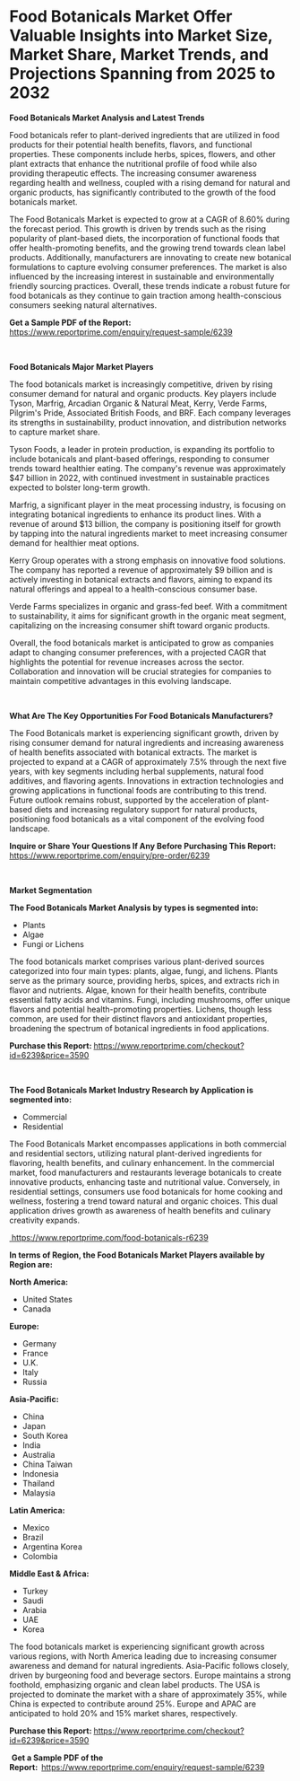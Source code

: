 <p><h1>Food Botanicals Market Offer Valuable Insights into Market Size, Market Share, Market Trends, and Projections Spanning from 2025 to 2032</h1></p><p><strong>Food Botanicals Market Analysis and Latest Trends</strong></p>
<p><p>Food botanicals refer to plant-derived ingredients that are utilized in food products for their potential health benefits, flavors, and functional properties. These components include herbs, spices, flowers, and other plant extracts that enhance the nutritional profile of food while also providing therapeutic effects. The increasing consumer awareness regarding health and wellness, coupled with a rising demand for natural and organic products, has significantly contributed to the growth of the food botanicals market.</p><p>The Food Botanicals Market is expected to grow at a CAGR of 8.60% during the forecast period. This growth is driven by trends such as the rising popularity of plant-based diets, the incorporation of functional foods that offer health-promoting benefits, and the growing trend towards clean label products. Additionally, manufacturers are innovating to create new botanical formulations to capture evolving consumer preferences. The market is also influenced by the increasing interest in sustainable and environmentally friendly sourcing practices. Overall, these trends indicate a robust future for food botanicals as they continue to gain traction among health-conscious consumers seeking natural alternatives.</p></p>
<p><strong>Get a Sample PDF of the Report:&nbsp;</strong> <a href="https://www.reportprime.com/enquiry/request-sample/6239?utm_campaign=4601&utm_medium=2&utm_source=Github&utm_content=ia&utm_term=15052025&utm_id=food-botanicals">https://www.reportprime.com/enquiry/request-sample/6239</a></p>
<p>&nbsp;</p>
<p><strong>Food Botanicals Major Market Players</strong></p>
<p><p>The food botanicals market is increasingly competitive, driven by rising consumer demand for natural and organic products. Key players include Tyson, Marfrig, Arcadian Organic & Natural Meat, Kerry, Verde Farms, Pilgrim's Pride, Associated British Foods, and BRF. Each company leverages its strengths in sustainability, product innovation, and distribution networks to capture market share.</p><p>Tyson Foods, a leader in protein production, is expanding its portfolio to include botanicals and plant-based offerings, responding to consumer trends toward healthier eating. The company's revenue was approximately $47 billion in 2022, with continued investment in sustainable practices expected to bolster long-term growth.</p><p>Marfrig, a significant player in the meat processing industry, is focusing on integrating botanical ingredients to enhance its product lines. With a revenue of around $13 billion, the company is positioning itself for growth by tapping into the natural ingredients market to meet increasing consumer demand for healthier meat options.</p><p>Kerry Group operates with a strong emphasis on innovative food solutions. The company has reported a revenue of approximately $9 billion and is actively investing in botanical extracts and flavors, aiming to expand its natural offerings and appeal to a health-conscious consumer base.</p><p>Verde Farms specializes in organic and grass-fed beef. With a commitment to sustainability, it aims for significant growth in the organic meat segment, capitalizing on the increasing consumer shift toward organic products.</p><p>Overall, the food botanicals market is anticipated to grow as companies adapt to changing consumer preferences, with a projected CAGR that highlights the potential for revenue increases across the sector. Collaboration and innovation will be crucial strategies for companies to maintain competitive advantages in this evolving landscape.</p></p>
<p>&nbsp;</p>
<p><strong>What Are The Key Opportunities For Food Botanicals Manufacturers?</strong></p>
<p><p>The Food Botanicals market is experiencing significant growth, driven by rising consumer demand for natural ingredients and increasing awareness of health benefits associated with botanical extracts. The market is projected to expand at a CAGR of approximately 7.5% through the next five years, with key segments including herbal supplements, natural food additives, and flavoring agents. Innovations in extraction technologies and growing applications in functional foods are contributing to this trend. Future outlook remains robust, supported by the acceleration of plant-based diets and increasing regulatory support for natural products, positioning food botanicals as a vital component of the evolving food landscape.</p></p>
<p><strong>Inquire or Share Your Questions If Any Before Purchasing This Report:</strong> <a href="https://www.reportprime.com/enquiry/pre-order/6239?utm_campaign=4601&utm_medium=2&utm_source=Github&utm_content=ia&utm_term=15052025&utm_id=food-botanicals">https://www.reportprime.com/enquiry/pre-order/6239</a></p>
<p>&nbsp;</p>
<p><strong>Market Segmentation</strong></p>
<p><strong>The Food Botanicals Market Analysis by types is segmented into:</strong></p>
<p><ul><li>Plants</li><li>Algae</li><li>Fungi or Lichens</li></ul></p>
<p><p>The food botanicals market comprises various plant-derived sources categorized into four main types: plants, algae, fungi, and lichens. Plants serve as the primary source, providing herbs, spices, and extracts rich in flavor and nutrients. Algae, known for their health benefits, contribute essential fatty acids and vitamins. Fungi, including mushrooms, offer unique flavors and potential health-promoting properties. Lichens, though less common, are used for their distinct flavors and antioxidant properties, broadening the spectrum of botanical ingredients in food applications.</p></p>
<p><strong>Purchase this Report:&nbsp;</strong><a href="https://www.reportprime.com/checkout?id=6239&price=3590&utm_campaign=4601&utm_medium=2&utm_source=Github&utm_content=ia&utm_term=15052025&utm_id=food-botanicals">https://www.reportprime.com/checkout?id=6239&price=3590</a></p>
<p>&nbsp;</p>
<p><strong>The Food Botanicals Market Industry Research by Application is segmented into:</strong></p>
<p><ul><li>Commercial</li><li>Residential</li></ul></p>
<p><p>The Food Botanicals Market encompasses applications in both commercial and residential sectors, utilizing natural plant-derived ingredients for flavoring, health benefits, and culinary enhancement. In the commercial market, food manufacturers and restaurants leverage botanicals to create innovative products, enhancing taste and nutritional value. Conversely, in residential settings, consumers use food botanicals for home cooking and wellness, fostering a trend toward natural and organic choices. This dual application drives growth as awareness of health benefits and culinary creativity expands.</p></p>
<p><a href="https://www.reportprime.com/food-botanicals-r6239?utm_campaign=4601&utm_medium=2&utm_source=Github&utm_content=ia&utm_term=15052025&utm_id=food-botanicals">&nbsp;https://www.reportprime.com/food-botanicals-r6239</a></p>
<p><strong>In terms of Region, the Food Botanicals Market Players available by Region are:</strong></p>
<p>
    <p> <strong> North America: </strong>
        <ul>
            <li>United States</li>
            <li>Canada</li>
        </ul>
        </p> 
    <p> <strong> Europe: </strong>
        <ul>
            <li>Germany</li>
            <li>France</li>
            <li>U.K.</li>
            <li>Italy</li>
            <li>Russia</li>
        </ul>
        </p> 
    <p> <strong> Asia-Pacific: </strong>
        <ul>
            <li>China</li>
            <li>Japan</li>
            <li>South Korea</li>
            <li>India</li>
            <li>Australia</li>
            <li>China Taiwan</li>
            <li>Indonesia</li>
            <li>Thailand</li>
            <li>Malaysia</li>
        </ul>
        </p> 
    <p> <strong> Latin America: </strong>
        <ul>
            <li>Mexico</li>
            <li>Brazil</li>
            <li>Argentina Korea</li>
            <li>Colombia</li>
        </ul>
        </p> 
    <p> <strong> Middle East & Africa: </strong>
        <ul>
            <li>Turkey</li>
            <li>Saudi</li>
            <li>Arabia</li>
            <li>UAE</li>
            <li>Korea</li>
        </ul>
    </p>
    </p>
<p><p>The food botanicals market is experiencing significant growth across various regions, with North America leading due to increasing consumer awareness and demand for natural ingredients. Asia-Pacific follows closely, driven by burgeoning food and beverage sectors. Europe maintains a strong foothold, emphasizing organic and clean label products. The USA is projected to dominate the market with a share of approximately 35%, while China is expected to contribute around 25%. Europe and APAC are anticipated to hold 20% and 15% market shares, respectively.</p></p>
<p><strong>Purchase this Report: </strong><a href="https://www.reportprime.com/checkout?id=6239&price=3590&utm_campaign=4601&utm_medium=2&utm_source=Github&utm_content=ia&utm_term=15052025&utm_id=food-botanicals">https://www.reportprime.com/checkout?id=6239&price=3590</a></p>
<p>&nbsp;<strong>Get a Sample PDF of the Report:&nbsp;&nbsp;</strong><a href="https://www.reportprime.com/enquiry/request-sample/6239?utm_campaign=4601&utm_medium=2&utm_source=Github&utm_content=ia&utm_term=15052025&utm_id=food-botanicals">https://www.reportprime.com/enquiry/request-sample/6239</a></p>
<p><strong></strong></p>
<p><p></p><p></p><p></p></p>